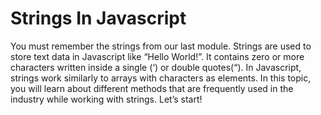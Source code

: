 # Strings In Javascript

You must remember the strings from our last module.
 Strings are used to store text data in Javascript like “Hello World!”.
  It contains zero or more characters written inside a single (‘) or double quotes(“).
   In Javascript, strings work similarly to arrays with characters as elements. 
   In this topic, you will learn about different methods that are frequently used 
   in the industry while working with strings. Let’s start!

